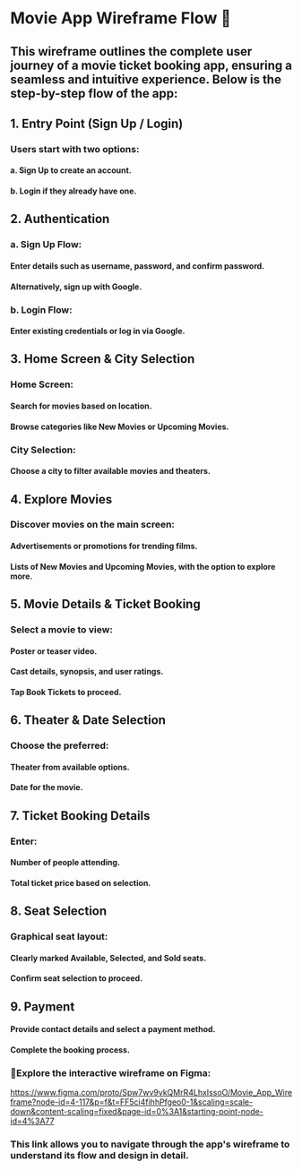 # Movie App Wireframe Flow 🎥
## This wireframe outlines the complete user journey of a movie ticket booking app, ensuring a seamless and intuitive experience. Below is the step-by-step flow of the app:

## 1. Entry Point (Sign Up / Login)
### Users start with two options:
#### a. Sign Up to create an account.
#### b. Login if they already have one.

## 2. Authentication
### a. Sign Up Flow:
#### Enter details such as username, password, and confirm password.
#### Alternatively, sign up with Google.
### b. Login Flow:
#### Enter existing credentials or log in via Google.

## 3. Home Screen & City Selection
### Home Screen:
#### Search for movies based on location.
#### Browse categories like New Movies or Upcoming Movies.
### City Selection:
#### Choose a city to filter available movies and theaters.

## 4. Explore Movies
### Discover movies on the main screen:
#### Advertisements or promotions for trending films.
#### Lists of New Movies and Upcoming Movies, with the option to explore more.

## 5. Movie Details & Ticket Booking
### Select a movie to view:
#### Poster or teaser video.
#### Cast details, synopsis, and user ratings.
#### Tap Book Tickets to proceed.

## 6. Theater & Date Selection
### Choose the preferred:
#### Theater from available options.
#### Date for the movie.

## 7. Ticket Booking Details
### Enter:
#### Number of people attending.
#### Total ticket price based on selection.

## 8. Seat Selection
### Graphical seat layout:
#### Clearly marked Available, Selected, and Sold seats.
#### Confirm seat selection to proceed.

## 9. Payment
#### Provide contact details and select a payment method.
#### Complete the booking process.

### 🔗Explore the interactive wireframe on Figma: 
https://www.figma.com/proto/Spw7wv9vkQMrR4LhxIssoO/Movie_App_Wireframe?node-id=4-117&p=f&t=FF5ci4fihhPfgeo0-1&scaling=scale-down&content-scaling=fixed&page-id=0%3A1&starting-point-node-id=4%3A77
### This link allows you to navigate through the app's wireframe to understand its flow and design in detail.
